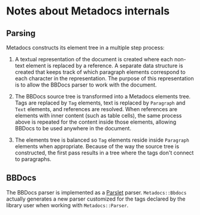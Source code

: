 # Notes about Metadocs internals

## Parsing

Metadocs constructs its element tree in a multiple step process:

1. A textual representation of the document is created where each non-text element is replaced by
   a reference. A separate data structure is created that keeps track of which paragraph elements
   correspond to each character in the representation. The purpose of this representation is to allow
   the BBDocs parser to work with the document.

2. The BBDocs source tree is transformed into a Metadocs elements tree. Tags are replaced by `Tag`
   elements, text is replaced by `Paragraph` and `Text` elements, and references are resolved. When
   references are elements with inner content (such as table cells), the same process above is
   repeated for the content inside those elements, allowing BBDocs to be used anywhere in the
   document.

3. The elements tree is balanced so `Tag` elements reside inside `Paragraph` elements when
   appropriate. Because of the way the source tree is constructed, the first pass results in a tree
   where the tags don't connect to paragraphs.

## BBDocs

The BBDocs parser is implemented as a [Parslet](https://kschiess.github.io/parslet/get-started.html)
parser. `Metadocs::Bbdocs` actually generates a new parser customized for the tags declared by the
library user when working with `Metadocs::Parser`.
